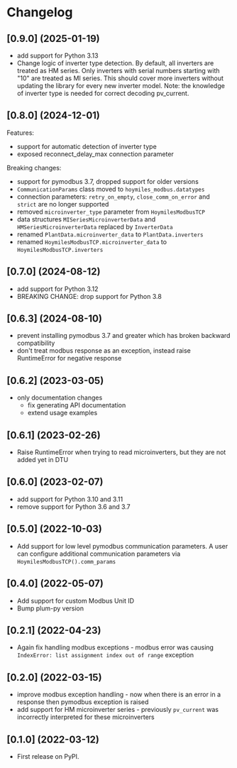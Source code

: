 # Changelog

## [0.9.0] (2025-01-19)

* add support for Python 3.13
* Change logic of inverter type detection.
  By default, all inverters are treated as HM series. Only inverters with serial numbers starting with "10" are treated as MI series.
  This should cover more inverters without updating the library for every new inverter model.
  Note: the knowledge of inverter type is needed for correct decoding pv_current.

## [0.8.0] (2024-12-01)

Features:
 * support for automatic detection of inverter type
 * exposed reconnect_delay_max connection parameter

Breaking changes:
* support for pymodbus 3.7, dropped support for older versions
* `CommunicationParams` class moved to `hoymiles_modbus.datatypes`
* connection parameters: `retry_on_empty`, `close_comm_on_error` and `strict` are no longer supported
* removed `microinverter_type` parameter from `HoymilesModbusTCP`
* data structures `MISeriesMicroinverterData` and `HMSeriesMicroinverterData` replaced by `InverterData`
* renamed `PlantData.microinverter_data` to `PlantData.inverters`
* renamed `HoymilesModbusTCP.microinverter_data` to `HoymilesModbusTCP.inverters`


## [0.7.0] (2024-08-12)

* add support for Python 3.12
* BREAKING CHANGE: drop support for Python 3.8


## [0.6.3] (2024-08-10)

* prevent installing pymodbus 3.7 and greater which has broken backward compatibility
* don't treat modbus response as an exception, instead raise RuntimeError for negative response

## [0.6.2] (2023-03-05)

* only documentation changes
    * fix generating API documentation
    * extend usage examples

## [0.6.1] (2023-02-26)

* Raise RuntimeError when trying to read microinverters, but they are not added yet in DTU

## [0.6.0] (2023-02-07)

* add support for Python 3.10 and 3.11
* remove support for Python 3.6 and 3.7

## [0.5.0] (2022-10-03)

* Add support for low level pymodbus communication parameters. A user can configure additional
  communication parameters via `HoymilesModbusTCP().comm_params`

## [0.4.0] (2022-05-07)

* Add support for custom Modbus Unit ID
* Bump plum-py version

## [0.2.1] (2022-04-23)

* Again fix handling modbus exceptions - modbus error was
  causing `IndexError: list assignment index out of range` exception

## [0.2.0] (2022-03-15)

* improve modbus exception handling - now when there is an error in
  a response then pymodbus exception is raised
* add support for HM microinverter series - previously `pv_current`
  was incorrectly interpreted for these microinverters

## [0.1.0] (2022-03-12)

* First release on PyPI.
